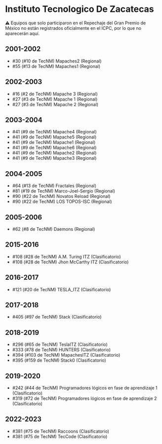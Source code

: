 # Instituto Tecnologico De Zacatecas

:warning: Equipos que solo participaron en el Repechaje del Gran Premio de México no están registrados oficialmente en el ICPC, por lo que no aparecerán aquí.

## 2001-2002

- #30 (#10 de TecNM) Mapaches2 (Regional)
- #55 (#13 de TecNM) Mapaches1 (Regional)

## 2002-2003

- #16 (#2 de TecNM) Mapache 3 (Regional)
- #27 (#3 de TecNM) Mapache 1 (Regional)
- #27 (#3 de TecNM) Mapache 2 (Regional)

## 2003-2004

- #41 (#9 de TecNM) Mapache4 (Regional)
- #41 (#9 de TecNM) Mapache5 (Regional)
- #41 (#9 de TecNM) Mapache1 (Regional)
- #41 (#9 de TecNM) Mapache6 (Regional)
- #41 (#9 de TecNM) Mapache2 (Regional)
- #41 (#9 de TecNM) Mapache3 (Regional)

## 2004-2005

- #64 (#13 de TecNM) Fractales (Regional)
- #81 (#19 de TecNM) Marco-Joel-Sergio (Regional)
- #90 (#22 de TecNM) Novatos Reload (Regional)
- #90 (#22 de TecNM) LOS TOPOS-ISC (Regional)

## 2005-2006

- #62 (#8 de TecNM) Daemons (Regional)

## 2015-2016

- #108 (#28 de TecNM) A.M. Turing ITZ (Clasificatorio)
- #108 (#28 de TecNM) Jhon McCarthy ITZ (Clasificatorio)

## 2016-2017

- #121 (#20 de TecNM) TESLA_ITZ (Clasificatorio)

## 2017-2018

- #405 (#97 de TecNM) Stack (Clasificatorio)

## 2018-2019

- #296 (#65 de TecNM) TeslaITZ (Clasificatorio)
- #333 (#78 de TecNM) HUNTERS (Clasificatorio)
- #394 (#103 de TecNM) MapachesITZ (Clasificatorio)
- #395 (#159 de TecNM) Stack0 (Clasificatorio)

## 2019-2020

- #242 (#44 de TecNM) Programadores lógicos en fase de aprendizaje 1 (Clasificatorio)
- #319 (#72 de TecNM) Programadores lógicos en fase de aprendizaje 2 (Clasificatorio)

## 2022-2023

- #381 (#75 de TecNM) Raccoons (Clasificatorio)
- #381 (#75 de TecNM) TecCode (Clasificatorio)


